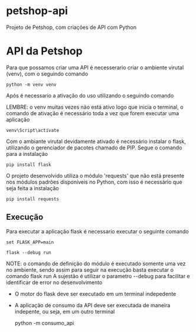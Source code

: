 # petshop-api
Projeto de Petshop, com criações de API com Python

# API da Petshop

Para que possamos criar uma API é necesserario criar o ambiente virutal (venv), com o seguindo comando

    python -m venv venv

Após é necessario a ativação do uso utilizando o seguindo comando

LEMBRE: o venv muitas vezes não está ativo logo que inicia o terminal, o comando de ativação é necessário toda a vez que forem executar uma aplicação

    venv\Script\activate

Com o ambiante virutal devidamente ativado é necessário instalar o flask, utilizando o gerenciador de pacotes chamado de PIP. Segue o comando para a instalação

    pip install flask

O projeto desenvolvido utiliza o módulo 'requests' que não está presente nos módulos padrões disponíveis no Python, com isso é necessário que seja feita a instalação

    pip install requests

## Execução

Para executar a aplicação flask é necessario executar o seguinte comando

    set FLASK_APP=main

    flask --debug run

NOTE: o comando de definição do módulo é executado somente uma vez no ambiente, sendo assim para seguir na execução basta executar o comando flask run
A sujestão é utilizar o parametro --debug para facilitar e identificar de error no desenvolvimento

- O motor do flask deve ser executado em um terminal indepedente
- A aplicação de consumo da API deve ser executada de maneira indepente, ou seja, em um outro terminal

    python -m consumo_api